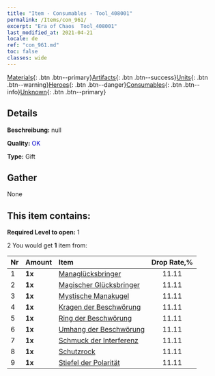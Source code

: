 ```yaml
---
title: "Item - Consumables - Tool_408001"
permalink: /Items/con_961/
excerpt: "Era of Chaos  Tool_408001"
last_modified_at: 2021-04-21
locale: de
ref: "con_961.md"
toc: false
classes: wide
---
```

 [Materials](/de/Items/){: .btn .btn--primary}[Artifacts](/de/Items/Artifacts/){: .btn .btn--success}[Units](/de/Items/Units/){: .btn .btn--warning}[Heroes](/de/Items/Heroes/){: .btn .btn--danger}[Consumables](/de/Items/Consumables/){: .btn .btn--info}[Unknown](/de/Items/Unknown/){: .btn .btn--primary}

## Details
 **Beschreibung:** null

 **Quality:** <span style="color: #0000CD">OK</span>

 **Type:** Gift

## Gather

  None

## This item contains:

 **Required Level to open:** 1

 2 You would get **1** item  from:

  | Nr | Amount |     Item    | Drop Rate,% |
  |:---|:-------|:------------|:---------:|
  | 1 |  **1x** | [Managlücksbringer](/de/Items/art_112/) | 11.11 | 
  | 2 |  **1x** | [Magischer Glücksbringer](/de/Items/art_113/) | 11.11 | 
  | 3 |  **1x** | [Mystische Manakugel](/de/Items/art_114/) | 11.11 | 
  | 4 |  **1x** | [Kragen der Beschwörung](/de/Items/art_115/) | 11.11 | 
  | 5 |  **1x** | [Ring der Beschwörung](/de/Items/art_116/) | 11.11 | 
  | 6 |  **1x** | [Umhang der Beschwörung](/de/Items/art_117/) | 11.11 | 
  | 7 |  **1x** | [Schmuck der Interferenz](/de/Items/art_118/) | 11.11 | 
  | 8 |  **1x** | [Schutzrock](/de/Items/art_119/) | 11.11 | 
  | 9 |  **1x** | [Stiefel der Polarität](/de/Items/art_120/) | 11.11 | 
